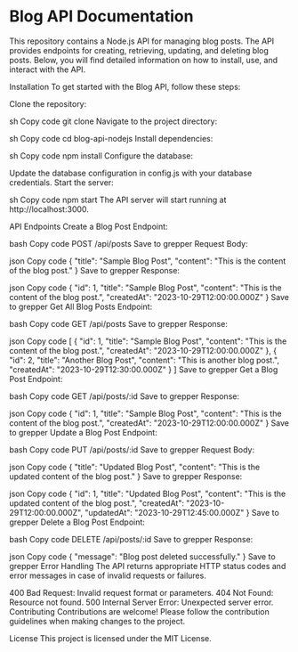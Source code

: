 # Blog API Documentation 
This repository contains a Node.js API for managing blog posts. The API provides endpoints for creating, retrieving, updating, and deleting blog posts. Below, you will find detailed information on how to install, use, and interact with the API.

Installation
To get started with the Blog API, follow these steps:

Clone the repository:

sh
Copy code
git clone <repository-url>
Navigate to the project directory:

sh
Copy code
cd blog-api-nodejs
Install dependencies:

sh
Copy code
npm install
Configure the database:

Update the database configuration in config.js with your database credentials.
Start the server:

sh
Copy code
npm start
The API server will start running at http://localhost:3000.

API Endpoints
Create a Blog Post
Endpoint:

bash
Copy code
POST /api/posts
Save to grepper
Request Body:

json
Copy code
{
"title": "Sample Blog Post",
"content": "This is the content of the blog post."
}
Save to grepper
Response:

json
Copy code
{
"id": 1,
"title": "Sample Blog Post",
"content": "This is the content of the blog post.",
"createdAt": "2023-10-29T12:00:00.000Z"
}
Save to grepper
Get All Blog Posts
Endpoint:

bash
Copy code
GET /api/posts
Save to grepper
Response:

json
Copy code
[
{
"id": 1,
"title": "Sample Blog Post",
"content": "This is the content of the blog post.",
"createdAt": "2023-10-29T12:00:00.000Z"
},
{
"id": 2,
"title": "Another Blog Post",
"content": "This is another blog post.",
"createdAt": "2023-10-29T12:30:00.000Z"
}
]
Save to grepper
Get a Blog Post
Endpoint:

bash
Copy code
GET /api/posts/:id
Save to grepper
Response:

json
Copy code
{
"id": 1,
"title": "Sample Blog Post",
"content": "This is the content of the blog post.",
"createdAt": "2023-10-29T12:00:00.000Z"
}
Save to grepper
Update a Blog Post
Endpoint:

bash
Copy code
PUT /api/posts/:id
Save to grepper
Request Body:

json
Copy code
{
"title": "Updated Blog Post",
"content": "This is the updated content of the blog post."
}
Save to grepper
Response:

json
Copy code
{
"id": 1,
"title": "Updated Blog Post",
"content": "This is the updated content of the blog post.",
"createdAt": "2023-10-29T12:00:00.000Z",
"updatedAt": "2023-10-29T12:45:00.000Z"
}
Save to grepper
Delete a Blog Post
Endpoint:

bash
Copy code
DELETE /api/posts/:id
Save to grepper
Response:

json
Copy code
{
"message": "Blog post deleted successfully."
}
Save to grepper
Error Handling
The API returns appropriate HTTP status codes and error messages in case of invalid requests or failures.

400 Bad Request: Invalid request format or parameters.
404 Not Found: Resource not found.
500 Internal Server Error: Unexpected server error.
Contributing
Contributions are welcome! Please follow the contribution guidelines when making changes to the project.

License
This project is licensed under the MIT License.
